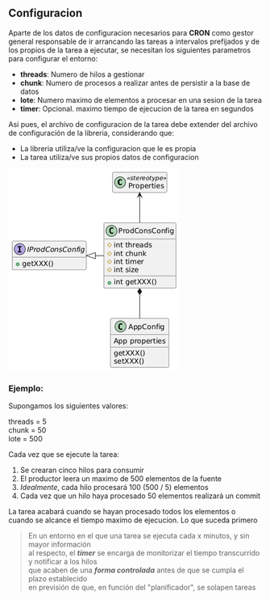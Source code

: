 ##  Configuracion

Aparte de los datos de configuracion necesarios para **CRON** como gestor general
responsable de ir arrancando las tareas a intervalos prefijados
y de los propios de la tarea a ejecutar, se necesitan los siguientes parametros
para configurar el entorno:

- **threads**: Numero de hilos a gestionar
- **chunk**: Numero de procesos a realizar antes de persistir a la base de datos
- **lote**: Numero maximo de elementos a procesar en una sesion de la tarea
- **timer**: Opcional. maximo tiempo de ejecucion de la tarea en segundos

Asi pues, el archivo de configuracion de la tarea debe extender del archivo de configuración
de la libreria, considerando que:

- La libreria utiliza/ve la configuracion que le es propia
- La tarea utiliza/ve sus propios datos de configuracion

![Configuracion](img/config.png)

### Ejemplo:
Supongamos los siguientes valores:

threads = 5<br>
chunk = 50<br>
lote = 500

Cada vez que se ejecute la tarea:<br>

1. Se crearan cinco hilos para consumir
2. El productor leera un maximo de 500 elementos de la fuente
3. *Idealmente*, cada hilo procesará 100 (500 / 5) elementos
4. Cada vez que un hilo haya procesado 50 elementos realizará un commit


La tarea acabará cuando se hayan procesado todos los elementos o cuando se
alcance el tiempo maximo de ejecucion. Lo que suceda primero

> En un entorno en el que una tarea se ejecuta cada x minutos, y sin mayor información  
> al respecto, el ***timer*** se encarga de monitorizar el tiempo transcurrido y notificar a los hilos  
> que acaben de una ***forma controlada*** antes de que se cumpla el plazo establecido  
> en previsión de que, en función del "planificador", se solapen tareas
